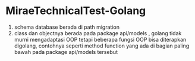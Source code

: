 # MiraeTechnicalTest-Golang

1. schema database berada di path migration
2. class dan objectnya berada pada package api/models , golang tidak murni mengadaptasi OOP
tetapi beberapa fungsi OOP bisa diterapkan digolang, contohnya seperti method function yang ada
di bagian paling bawah pada package api/models tersebut
